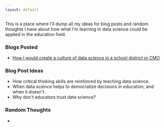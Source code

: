 ```yaml
---
layout: default
---
```


This is a place where I'll dump all my ideas for blog posts and random thoughts I have about how what I'm learning in data science could be applied in the education field.

### Blogs Posted
* [How I would create a culture of data science in a school district or CMO](https://jroefive.github.io/2020/05/04/data-science-edu.html)

### Blog Post Ideas
* How critical thinking skills are reinforced by teaching data science.
* When data science helps to democratize decisions in education, and when it doesn't.
* Why don't educators trust data science?


### Random Thoughts
*


